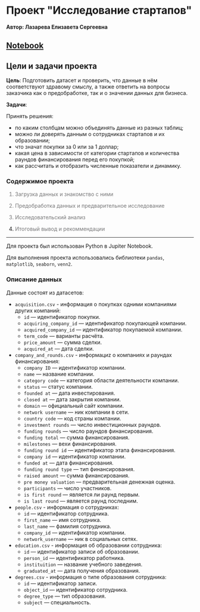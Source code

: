 # Проект "Исследование стартапов"

**Автор: Лазарева Елизавета Сергеевна**

## [Notebook](https://github.com/lazareva-liz/projects/blob/main/startups_analysis/startups_analysis.ipynb)

## Цели и задачи проекта
**Цель**: Подготовить датасет и проверить, что данные в нём соответствуют здравому смыслу, а также ответить на вопросы заказчика как о предобработке, так и о значении данных для бизнеса.


**Задачи**: 

Принять решения:
- по каким столбцам можно объединять данные из разных таблиц;
- можно ли доверять данным о сотрудниках стартапов и их образовании;
- что значат покупки за 0 или за 1 доллар;
- какая цена в зависимости от категории стартапов и количества раундов финансирования перед его покупкой;
- как рассчитать и отобразить численные показатели и динамику.


### Содержимое проекта

<font color='#777778'>   
    
1. Загрузка данных и знакомство с ними
    
2. Предобработка данных и предварительное исследование 
    
3. Исследовательский анализ
      
4. Итоговый вывод и рекоммендации</font>


---

Для проекта был использован Python в Jupiter Notebook.

Для выполнения проекта использовались библиотеки `pandas`, `matplotlib`, `seaborn`, `venn2`.

### Описание данных

Данные состоят из датасетов:
* `acquisition.csv` - информация о покупках одними компаниями других компаний:
    - `id` — идентификатор покупки.
    - `acquiring_company_id` — идентификатор покупающей компании.
    - `acquired_company_id` — идентификатор покупаемой компании.
    - `term_code` — варианты расчёта.
    - `price_amount` — сумма сделки.
    - `acquired_at` — дата сделки.
* `company_and_rounds.csv` - информациz о компаниях и раундах финансирования:
    - `company ID` — идентификатор компании.
    - `name` — название компании.
    - `category code` — категория области деятельности компании.
    - `status` — статус компании.
    - `founded at` — дата инвестирования.
    - `closed at` — дата закрытия компании.
    - `domain` — официальный сайт компании.
    - `network username` — ник компании в сети.
    - `country code` — код страны компании.
    - `investment rounds` — число инвестиционных раундов.
    - `funding rounds` — число раундов финансирования.
    - `funding total` — сумма финансирования.
    - `milestones` — вехи финансирования.
    - `funding round id` — идентификатор этапа финансирования.
    - `company id` — идентификатор компании.
    - `funded at` — дата финансирования.
    - `funding round type` — тип финансирования.
    - `raised amount` — сумма финансирования.
    - `pre money valuation` — предварительная денежная оценка.
    - `participants` — число участников.
    - `is first round` — является ли раунд первым.
    - `is last round` — является раунд последним.
* `people.csv` - информация о сотрудниках:
    - `id` — идентификатор сотрудника.
    - `first_name` — имя сотрудника.
    - `last_name` — фамилия сотрудника.
    - `company_id` — идентификатор компании.
    - `network_username` — ник в социальных сетях.
* `education.csv` - информация об образовании сотрудника:
    - `id` — идентификатор записи об образовании.
    - `person_id` — идентификатор работника.
    - `instituition` — название учебного заведения.
    - `graduated_at` — дата получения образования.
* `degrees.csv` - информация о типе образования сотрудника:
    - `id` — идентификатор записи.
    - `object_id` — идентификатор сотрудника.
    - `degree_type` — тип образования.
    - `subject` — специальность.

